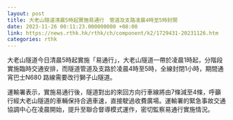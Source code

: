 ```yaml
---
layout: post
title: 大老山隧道清晨5時起實施易通行　管道及支路凌晨4時至5時封閉
date: 2023-11-26 00:11:23.000000000 +08:00
link: https://news.rthk.hk/rthk/ch/component/k2/1729431-20231126.htm
categories: rthk
---
```


大老山隧道今日清晨5時起實施「易通行」，大老山隧道一帶於凌晨1時起，分階段實施臨時交通安排，而隧道管道及支路於凌晨4時至5時，全線封閉1小時，期間通宵巴士N680 路線需要改行獅子山隧道。

運輸署表示，實施易通行後，隧道對出的來回方向行車線將由7條減至4條，呼籲行經大老山隧道的車輛保持合適車速，直接駛過收費廣場。運輸署的緊急事故交通協調中心在凌晨開始，提升至聯合督導模式運作，密切監察易通行實施情況。
